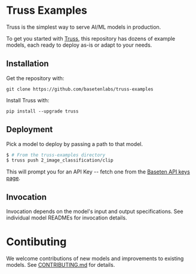 # Truss Examples

Truss is the simplest way to serve AI/ML models in production.

To get you started with [Truss](https://truss.baseten.co/), this repository has dozens of example models, each ready to deploy as-is or adapt to your needs.

## Installation

Get the repository with:

```
git clone https://github.com/basetenlabs/truss-examples
```

Install Truss with:

```
pip install --upgrade truss
```

## Deployment


Pick a model to deploy by passing a path to that model.

```bash
$ # From the truss-examples directory
$ truss push 2_image_classification/clip
```

This will prompt you for an API Key -- fetch one from the
[Baseten API keys page](https://app.baseten.co/settings/account/api_keys).

## Invocation

Invocation depends on the model's input and output specifications. See individual model READMEs for invocation details.

# Contibuting

We welcome contributions of new models and improvements to existing models. See [CONTRIBUTING.md](CONTRIBUTING.md) for details.
